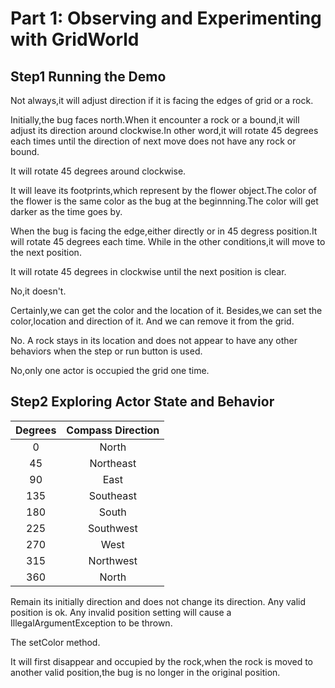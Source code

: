 # Part 1: Observing and Experimenting with GridWorld

## Step1 Running the Demo

Not always,it will adjust direction if it is facing the edges of grid or a rock.

Initially,the bug faces north.When it encounter a rock or a bound,it will adjust its direction around clockwise.In other word,it will rotate 45 degrees each times until the direction of next move does not have any rock or bound. 

It will rotate 45 degrees around clockwise.

It will leave its footprints,which represent by the flower object.The color of the flower is the same color as the bug at the beginnning.The color will get darker as the time goes by.

When the bug is facing the edge,either directly or in 45 degress position.It will rotate 45 degrees each time.
While in the other conditions,it will move to the next position.

It will rotate 45 degrees in clockwise until the next position is clear.

No,it doesn't.

Certainly,we can get the color and the location of it.
Besides,we can set the color,location and direction of it.
And we can remove it from the grid.

No. A rock stays in its location and does not appear to have any other behaviors when the step or run button is used. 

No,only one actor is occupied the grid one time.

## Step2 Exploring Actor State and Behavior

| Degrees | Compass Direction |
| :-----: | :---------------: |
|    0    |       North       |
|   45    |     Northeast     |
|   90    |       East        |
|   135   |     Southeast     |
|   180   |       South       |
|   225   |     Southwest     |
|   270   |       West        |
|   315   |     Northwest     |
|   360   |       North       |

Remain its initially direction and does not change its direction.
Any valid position is ok.
Any invalid position setting will cause a IllegalArgumentException to be thrown.

The setColor method.

It will first disappear and occupied by the rock,when the rock is moved to another valid position,the bug is no longer in the original position.



